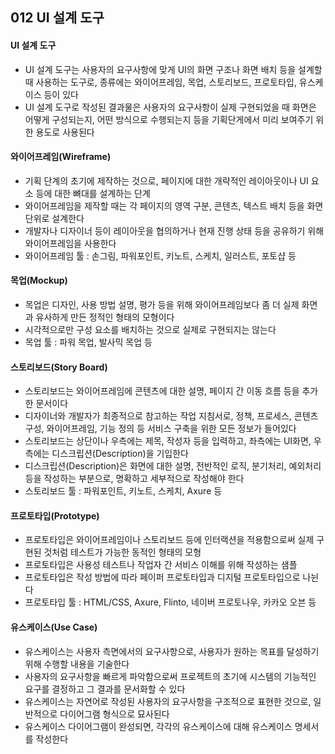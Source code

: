 ## 012 UI 설계 도구

#### UI 설계 도구

- UI 설계 도구는 사용자의 요구사항에 맞게 UI의 화면 구조나 화면 배치 등을 설계할 때 사용하는 도구로, 종류에는 와이어프레임, 목업, 스토리보드, 프로토타입, 유스케이스 등이 있다
- UI 설계 도구로 작성된 결과물은 사용자의 요구사항이 실제 구현되었을 때 화면은 어떻게 구성되는지, 어떤 방식으로 수행되는지 등을 기획단게에서 미리 보여주기 위한 용도로 사용된다



#### 와이어프레임(Wireframe)

- 기획 단계의 초기에 제작하는 것으로, 페이지에 대한 개략적인 레이아웃이나 UI 요소 등에 대한 뼈대를 설계하는 단계
- 와이어프레임을 제작할 때는 각 페이지의 영역 구분, 콘텐츠, 텍스트 배치 등을 화면 단위로 설계한다
- 개발자나 디자이너 등이 레이아웃을 협의하거나 현재 진행 상태 등을 공유하기 위해 와이어프레임을 사용한다
- 와이어프레임 툴 : 손그림, 파워포인트, 키노트, 스케치, 일러스트, 포토샵 등



#### 목업(Mockup)

- 목업은 디자인, 사용 방법 설명, 평가 등을 위해 와이어프레임보다 좀 더 실제 화면과 유사하게 만든 정적인 형태의 모형이다
- 시각적으로만 구성 요소를 배치하는 것으로 실제로 구현되지는 않는다
- 목업 툴 : 파워 목업, 발사믹 목업 등



#### 스토리보드(Story Board)

- 스토리보드는 와이어프레임에 콘텐츠에 대한 설명, 페이지 간 이동 흐름 등을 추가한 문서이다
- 디자이너와 개발자가 최종적으로 참고하는 작업 지침서로, 정책, 프로세스, 콘텐츠 구성, 와이어프레임, 기능 정의 등 서비스 구축을 위한 모든 정보가 들어있다
- 스토리보드는 상단이나 우측에는 제목, 작성자 등을 입력하고, 좌측에는 UI화면, 우측에는 디스크립션(Description)을 기입한다
- 디스크립션(Description)은 화면에 대한 설명, 전반적인 로직, 분기처리, 예외처리 등을 작성하는 부분으로, 명확하고 세부적으로 작성해야 한다
- 스토리보드 툴 : 파워포인트, 키노트, 스케치, Axure 등



#### 프로토타입(Prototype)

- 프로토타입은 와이어프레임이나 스토리보드 등에 인터랙션을 적용함으로써 실제 구현된 것처럼 테스트가 가능한 동적인 형태의 모형
- 프로토타입은 사용성 테스트나 작업자 간 서비스 이해를 위해 작성하는 샘플
- 프로토타입은 작성 방법에 따라 페이퍼 프로토타입과 디지털 프로토타입으로 나뉜다
- 프로토타입 툴 : HTML/CSS, Axure, Flinto, 네이버 프로토나우, 카카오 오븐 등



#### 유스케이스(Use Case)

- 유스케이스는 사용자 측면에서의 요구사항으로, 사용자가 원하는 목표를 달성하기 위해 수행할 내용을 기술한다
- 사용자의 요구사항을 빠르게 파악함으로써 프로젝트의 초기에 시스템의 기능적인 요구를 결정하고 그 결과를 문서화할 수 있다
- 유스케이스는 자연어로 작성된 사용자의 요구사항을 구조적으로 표현한 것으로, 일반적으로 다이어그램 형식으로 묘사된다
- 유스케이스 다이어그램이 완성되면, 각각의 유스케이스에 대해 유스케이스 명세서를 작성한다